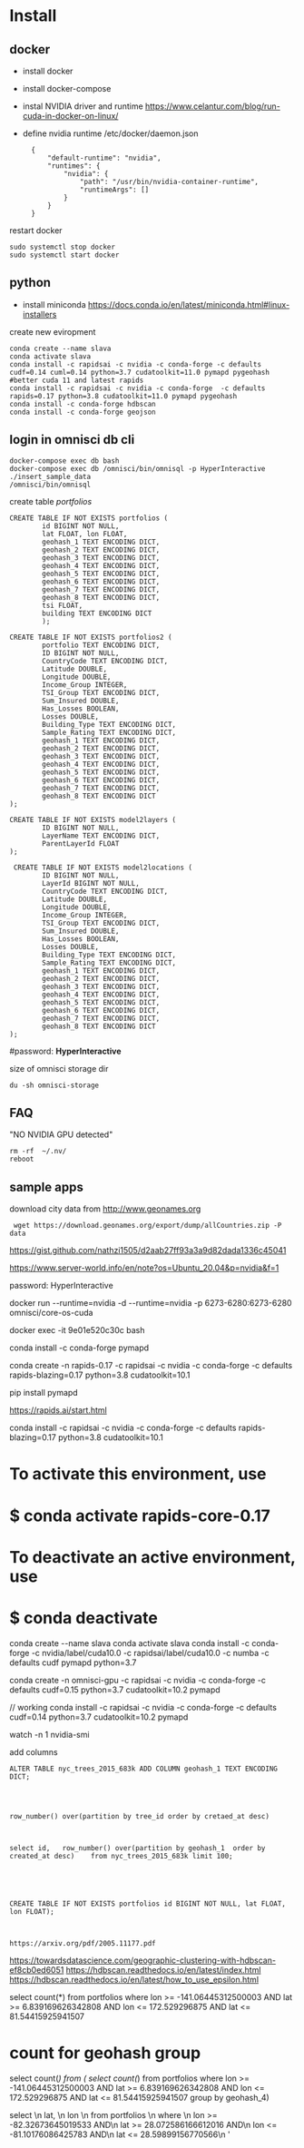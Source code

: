 
# Install

## docker

- install docker
- install docker-compose
- instal NVIDIA driver and runtime  https://www.celantur.com/blog/run-cuda-in-docker-on-linux/
- define nvidia runtime /etc/docker/daemon.json 

        {
            "default-runtime": "nvidia",
            "runtimes": {
                "nvidia": {
                    "path": "/usr/bin/nvidia-container-runtime",
                    "runtimeArgs": []
                }
            }
        }

restart docker

    sudo systemctl stop docker
    sudo systemctl start docker

## python 

- install miniconda https://docs.conda.io/en/latest/miniconda.html#linux-installers

create new eviropment 

    conda create --name slava
    conda activate slava
    conda install -c rapidsai -c nvidia -c conda-forge -c defaults cudf=0.14 cuml=0.14 python=3.7 cudatoolkit=11.0 pymapd pygeohash
    #better cuda 11 and latest rapids
    conda install -c rapidsai -c nvidia -c conda-forge  -c defaults rapids=0.17 python=3.8 cudatoolkit=11.0 pymapd pygeohash
    conda install -c conda-forge hdbscan
    conda install -c conda-forge geojson







## login in omnisci db cli

    docker-compose exec db bash
    docker-compose exec db /omnisci/bin/omnisql -p HyperInteractive
    ./insert_sample_data
    /omnisci/bin/omnisql 

create table *portfolios*

    CREATE TABLE IF NOT EXISTS portfolios (
            id BIGINT NOT NULL, 
            lat FLOAT, lon FLOAT,
            geohash_1 TEXT ENCODING DICT,
            geohash_2 TEXT ENCODING DICT,
            geohash_3 TEXT ENCODING DICT,
            geohash_4 TEXT ENCODING DICT,
            geohash_5 TEXT ENCODING DICT,
            geohash_6 TEXT ENCODING DICT,
            geohash_7 TEXT ENCODING DICT,
            geohash_8 TEXT ENCODING DICT,
            tsi FLOAT,
            building TEXT ENCODING DICT
            );

    CREATE TABLE IF NOT EXISTS portfolios2 (
            portfolio TEXT ENCODING DICT,
            ID BIGINT NOT NULL,
            CountryCode TEXT ENCODING DICT,
            Latitude DOUBLE,
            Longitude DOUBLE,
            Income_Group INTEGER, 
            TSI_Group TEXT ENCODING DICT,
            Sum_Insured DOUBLE,
            Has_Losses BOOLEAN,
            Losses DOUBLE,
            Building_Type TEXT ENCODING DICT, 
            Sample_Rating TEXT ENCODING DICT,
            geohash_1 TEXT ENCODING DICT,
            geohash_2 TEXT ENCODING DICT,
            geohash_3 TEXT ENCODING DICT,
            geohash_4 TEXT ENCODING DICT,
            geohash_5 TEXT ENCODING DICT,
            geohash_6 TEXT ENCODING DICT,
            geohash_7 TEXT ENCODING DICT,
            geohash_8 TEXT ENCODING DICT
    );

    CREATE TABLE IF NOT EXISTS model2layers (
            ID BIGINT NOT NULL,
            LayerName TEXT ENCODING DICT,
            ParentLayerId FLOAT
    );

     CREATE TABLE IF NOT EXISTS model2locations (
            ID BIGINT NOT NULL,
            LayerId BIGINT NOT NULL,
            CountryCode TEXT ENCODING DICT,
            Latitude DOUBLE,
            Longitude DOUBLE,
            Income_Group INTEGER, 
            TSI_Group TEXT ENCODING DICT,
            Sum_Insured DOUBLE,
            Has_Losses BOOLEAN,
            Losses DOUBLE,
            Building_Type TEXT ENCODING DICT, 
            Sample_Rating TEXT ENCODING DICT,
            geohash_1 TEXT ENCODING DICT,
            geohash_2 TEXT ENCODING DICT,
            geohash_3 TEXT ENCODING DICT,
            geohash_4 TEXT ENCODING DICT,
            geohash_5 TEXT ENCODING DICT,
            geohash_6 TEXT ENCODING DICT,
            geohash_7 TEXT ENCODING DICT,
            geohash_8 TEXT ENCODING DICT
    );




#password: **HyperInteractive**

size of omnisci storage dir

    du -sh omnisci-storage


## FAQ

"NO NVIDIA GPU detected"

    rm -rf  ~/.nv/
    reboot


## sample apps

download city data from http://www.geonames.org

     wget https://download.geonames.org/export/dump/allCountries.zip -P data


https://gist.github.com/nathzi1505/d2aab27ff93a3a9d82dada1336c45041


https://www.server-world.info/en/note?os=Ubuntu_20.04&p=nvidia&f=1


password: HyperInteractive

docker run --runtime=nvidia  -d --runtime=nvidia   -p 6273-6280:6273-6280   omnisci/core-os-cuda

docker exec -it 9e01e520c30c bash



conda install -c conda-forge pymapd

conda create -n rapids-0.17 -c rapidsai -c nvidia -c conda-forge -c defaults rapids-blazing=0.17 python=3.8 cudatoolkit=10.1



pip install pymapd


https://rapids.ai/start.html


conda install -c rapidsai -c nvidia -c conda-forge -c defaults rapids-blazing=0.17 python=3.8 cudatoolkit=10.1




#
# To activate this environment, use
#
#     $ conda activate rapids-core-0.17
#
# To deactivate an active environment, use
#
#     $ conda deactivate



conda create --name slava
conda activate slava
conda install -c conda-forge -c nvidia/label/cuda10.0 -c rapidsai/label/cuda10.0 -c numba -c defaults cudf pymapd python=3.7

conda create -n omnisci-gpu -c rapidsai -c nvidia -c conda-forge -c defaults cudf=0.15 python=3.7 cudatoolkit=10.2 pymapd

// working
conda install -c rapidsai -c nvidia -c conda-forge -c defaults cudf=0.14 python=3.7 cudatoolkit=10.2 pymapd


watch -n 1 nvidia-smi


add columns

    ALTER TABLE nyc_trees_2015_683k ADD COLUMN geohash_1 TEXT ENCODING DICT;
    



    row_number() over(partition by tree_id order by cretaed_at desc)



    select id,   row_number() over(partition by geohash_1  order by created_at desc)    from nyc_trees_2015_683k limit 100;





    CREATE TABLE IF NOT EXISTS portfolios id BIGINT NOT NULL, lat FLOAT, lon FLOAT);



    https://arxiv.org/pdf/2005.11177.pdf


https://towardsdatascience.com/geographic-clustering-with-hdbscan-ef8cb0ed6051
https://hdbscan.readthedocs.io/en/latest/index.html
https://hdbscan.readthedocs.io/en/latest/how_to_use_epsilon.html





select count(*) from portfolios where  lon >= -141.06445312500003 AND lat >= 6.839169626342808 AND lon <= 172.529296875 AND lat <= 81.54415925941507



# count for geohash group
select count(*)  from ( select count(*)  from portfolios where  lon >= -141.06445312500003 AND lat >= 6.839169626342808 AND lon <= 172.529296875 AND lat <= 81.54415925941507 group by geohash_4)


select  \n                        lat, \n                        lon \n                    from portfolios \n                    where \n                        lon >= -82.32673645019533 AND\n                        lat >= 28.072586166612016 AND\n                        lon <= -81.10176086425783 AND\n                        lat <= 28.59899156770566\n                  '